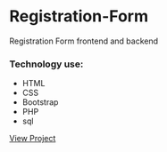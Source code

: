 # Registration-Form
Registration Form frontend and backend

<h3>Technology use:</h3>
<ul>
  <li>HTML</li>
  <li>CSS</li>
  <li>Bootstrap</li>
  <li>PHP</li>
  <li>sql</li>
</ul>

<a href="http://nirjon.rf.gd" title="View Project" target="_blank">View Project</a>
